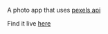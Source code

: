 A photo app that uses [pexels api](https://www.pexels.com/api) 

Find it live [here](https://photoapi.netlify.app/)
